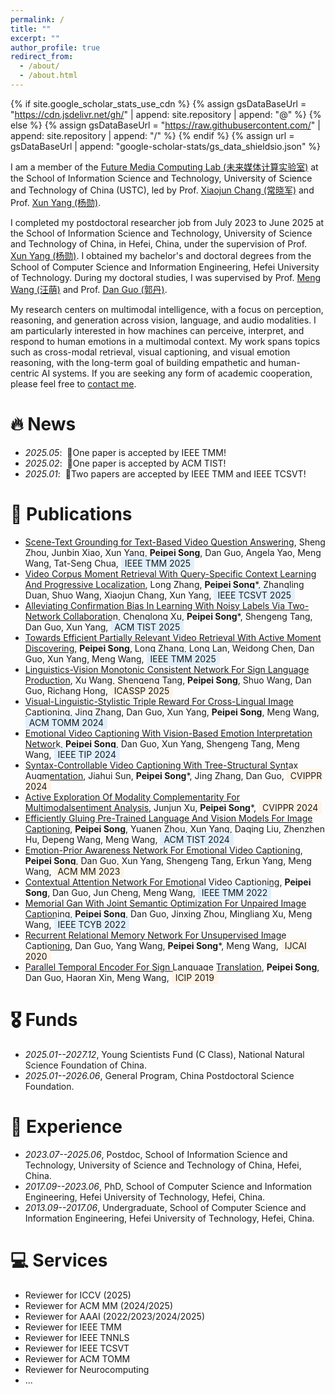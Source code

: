 ```yaml
---
permalink: /
title: ""
excerpt: ""
author_profile: true
redirect_from: 
  - /about/
  - /about.html
---
```


{% if site.google_scholar_stats_use_cdn %}
{% assign gsDataBaseUrl = "https://cdn.jsdelivr.net/gh/" | append: site.repository | append: "@" %}
{% else %}
{% assign gsDataBaseUrl = "https://raw.githubusercontent.com/" | append: site.repository | append: "/" %}
{% endif %}
{% assign url = gsDataBaseUrl | append: "google-scholar-stats/gs_data_shieldsio.json" %}

<span class='anchor' id='about-me'></span>

<!--I am currently an Associate Researcher at the School of Information Science and Technology, University of Science and Technology of China (USTC).--> 
I am a member of the [Future Media Computing Lab (未来媒体计算实验室)](https://ftttank.github.io/#about) at the School of Information Science and Technology, University of Science and Technology of China (USTC), led by Prof. [Xiaojun Chang (常晓军)](https://www.xiaojun.ai/) and Prof. [Xun Yang (杨勋)](https://faculty.ustc.edu.cn/yangxun/en/index.htm).

I completed my postdoctoral researcher job from July 2023 to June 2025 at the School of Information Science and Technology, University of Science and Technology of China, in Hefei, China, under the supervision of Prof. [Xun Yang (杨勋)](https://faculty.ustc.edu.cn/yangxun/en/index.htm). I obtained my bachelor's and doctoral degrees from the School of Computer Science and Information Engineering, Hefei University of Technology. During my doctoral studies, I was supervised by Prof. [Meng Wang (汪萌)](https://scholar.google.com/citations?user=rHagaaIAAAAJ) and Prof. [Dan Guo (郭丹)](https://scholar.google.com/citations?user=DsEONuMAAAAJ). 

My research centers on multimodal intelligence, with a focus on perception, reasoning, and generation across vision, language, and audio modalities. I am particularly interested in how machines can perceive, interpret, and respond to human emotions in a multimodal context. My work spans topics such as cross-modal retrieval, visual captioning, and visual emotion reasoning, with the long-term goal of building empathetic and human-centric AI systems. If you are seeking any form of academic cooperation, please feel free to [contact me](mailto:beta.songpp@gmail.com).


# 🔥 News
- *2025.05*: &nbsp;🎉One paper is accepted by IEEE TMM!
- *2025.02*: &nbsp;🎉One paper is accepted by ACM TIST!
- *2025.01*: &nbsp;🎉Two papers are accepted by IEEE TMM and IEEE TCSVT!

# 📝 Publications 
- [Scene-Text Grounding for Text-Based Video Question Answering](https://songpipi.github.io/), Sheng Zhou, Junbin Xiao, Xun Yang, **Peipei Song**, Dan Guo, Angela Yao, Meng Wang, Tat-Seng Chua, <span style="background-color: #e0f0ff; padding: 2px 6px; border-radius: 4px;">IEEE TMM 2025</span>
- [Video Corpus Moment Retrieval With Query-Specific Context Learning And Progressive Localization](https://songpipi.github.io/), Long Zhang, **Peipei Song***, Zhangling Duan, Shuo Wang, Xiaojun Chang, Xun Yang, <span style="background-color: #e0f0ff; padding: 2px 6px; border-radius: 4px;">IEEE TCSVT 2025</span>
- [Alleviating Confirmation Bias In Learning With Noisy Labels Via Two-Network Collaboration](https://songpipi.github.io/), Chenglong Xu, **Peipei Song***, Shengeng Tang, Dan Guo, Xun Yang, <span style="background-color: #e0f0ff; padding: 2px 6px; border-radius: 4px;">ACM TIST 2025</span>
- [Towards Efficient Partially Relevant Video Retrieval With Active Moment Discovering](https://songpipi.github.io/), **Peipei Song**, Long Zhang, Long Lan, Weidong Chen, Dan Guo, Xun Yang, Meng Wang, <span style="background-color: #e0f0ff; padding: 2px 6px; border-radius: 4px;">IEEE TMM 2025</span>
- [Linguistics-Vision Monotonic Consistent Network For Sign Language Production](https://songpipi.github.io/), Xu Wang, Shengeng Tang, **Peipei Song**, Shuo Wang, Dan Guo, Richang Hong, <span style="background-color: #fff4e6; padding: 2px 6px; border-radius: 4px;">ICASSP 2025</span>
- [Visual-Linguistic-Stylistic Triple Reward For Cross-Lingual Image Captioning](https://songpipi.github.io/), Jing Zhang, Dan Guo, Xun Yang, **Peipei Song**, Meng Wang, <span style="background-color: #e0f0ff; padding: 2px 6px; border-radius: 4px;">ACM TOMM 2024</span>
- [Emotional Video Captioning With Vision-Based Emotion Interpretation Network](https://songpipi.github.io/), **Peipei Song**, Dan Guo, Xun Yang, Shengeng Tang, Meng Wang, <span style="background-color: #e0f0ff; padding: 2px 6px; border-radius: 4px;">IEEE TIP 2024</span>
- [Syntax-Controllable Video Captioning With Tree-Structural Syntax Augmentation](https://songpipi.github.io/), Jiahui Sun, **Peipei Song***, Jing Zhang, Dan Guo, <span style="background-color: #fff4e6; padding: 2px 6px; border-radius: 4px;">CVIPPR 2024</span>
- [Active Exploration Of Modality Complementarity For Multimodalsentiment Analysis](https://songpipi.github.io/), Junjun Xu, **Peipei Song***, <span style="background-color: #fff4e6; padding: 2px 6px; border-radius: 4px;">CVIPPR 2024</span>
- [Efficiently Gluing Pre-Trained Language And Vision Models For Image Captioning](https://songpipi.github.io/), **Peipei Song**, Yuanen Zhou, Xun Yang, Daqing Liu, Zhenzhen Hu, Depeng Wang, Meng Wang, <span style="background-color: #e0f0ff; padding: 2px 6px; border-radius: 4px;">ACM TIST 2024</span>
- [Emotion-Prior Awareness Network For Emotional Video Captioning](https://songpipi.github.io/), **Peipei Song**, Dan Guo, Xun Yang, Shengeng Tang, Erkun Yang, Meng Wang, <span style="background-color: #fff4e6; padding: 2px 6px; border-radius: 4px;">ACM MM 2023</span>
- [Contextual Attention Network For Emotional Video Captioning](https://songpipi.github.io/), **Peipei Song**, Dan Guo, Jun Cheng, Meng Wang, <span style="background-color: #e0f0ff; padding: 2px 6px; border-radius: 4px;">IEEE TMM 2022</span>
- [Memorial Gan With Joint Semantic Optimization For Unpaired Image Captioning](https://songpipi.github.io/), **Peipei Song**, Dan Guo, Jinxing Zhou, Mingliang Xu, Meng Wang, <span style="background-color: #e0f0ff; padding: 2px 6px; border-radius: 4px;">IEEE TCYB 2022</span>
- [Recurrent Relational Memory Network For Unsupervised Image Captioning](https://songpipi.github.io/), Dan Guo, Yang Wang, **Peipei Song***, Meng Wang, <span style="background-color: #fff4e6; padding: 2px 6px; border-radius: 4px;">IJCAI 2020</span>
- [Parallel Temporal Encoder For Sign Language Translation](https://songpipi.github.io/), **Peipei Song**, Dan Guo, Haoran Xin, Meng Wang, <span style="background-color: #fff4e6; padding: 2px 6px; border-radius: 4px;">ICIP 2019</span>


# 🎖 Funds
- *2025.01--2027.12*, Young Scientists Fund (C Class), National Natural Science Foundation of China.
- *2025.01--2026.06*, General Program, China Postdoctoral Science Foundation. 

# 📖 Experience
<!--- *2025.07--Now*, TBD-->
- *2023.07--2025.06*, Postdoc, School of Information Science and Technology, University of Science and Technology of China, Hefei, China. 
- *2017.09--2023.06*, PhD, School of Computer Science and Information Engineering, Hefei University of Technology, Hefei, China. 
- *2013.09--2017.06*, Undergraduate, School of Computer Science and Information Engineering, Hefei University of Technology, Hefei, China.

# 💻 Services  
- Reviewer for ICCV (2025)
- Reviewer for ACM MM (2024/2025)
- Reviewer for AAAI (2022/2023/2024/2025)
- Reviewer for IEEE TMM
- Reviewer for IEEE TNNLS
- Reviewer for IEEE TCSVT
- Reviewer for ACM TOMM
- Reviewer for Neurocomputing
- ...


